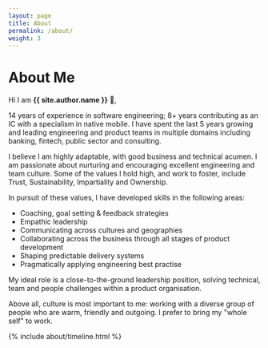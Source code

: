 ```yaml
---
layout: page
title: About
permalink: /about/
weight: 3
---
```


# **About Me**

Hi I am **{{ site.author.name }}** :wave:,<br>

14 years of experience in software engineering; 8+ years contributing as an IC with a specialism in native mobile. I have spent the last 5 years growing and leading engineering and product teams in multiple domains including banking, fintech, public sector and consulting. 

I believe I am highly adaptable, with good business and technical acumen. I am passionate about nurturing and encouraging excellent engineering and team culture. Some of the values I hold high, and work to foster, include Trust, Sustainability, Impartiality and Ownership.

In pursuit of these values, I have developed skills in the following areas:
- Coaching, goal setting & feedback strategies
- Empathic leadership
- Communicating across cultures and geographies
- Collaborating across the business through all stages of product development
- Shaping predictable delivery systems 
- Pragmatically applying engineering best practise

My ideal role is a close-to-the-ground leadership position, solving technical, team and people challenges within a product organisation. 

Above all, culture is most important to me: working with a diverse group of people who are warm, friendly and outgoing. I prefer to bring my "whole self" to work.

<div class="row">
{% include about/timeline.html %}
</div>